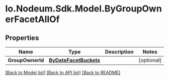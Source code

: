 # Io.Nodeum.Sdk.Model.ByGroupOwnerFacetAllOf
## Properties

Name | Type | Description | Notes
------------ | ------------- | ------------- | -------------
**GroupOwnerId** | [**ByDateFacetBuckets**](ByDateFacetBuckets.md) |  | [optional] 

[[Back to Model list]](../README.md#documentation-for-models) [[Back to API list]](../README.md#documentation-for-api-endpoints) [[Back to README]](../README.md)

